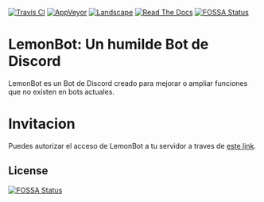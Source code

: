 [![Travis CI](https://img.shields.io/travis/Lemon-CL/LemonBot.svg?style=flat-square&label=Travis%20CI)](https://travis-ci.org/Lemon-CL/LemonBot)
[![AppVeyor](https://img.shields.io/appveyor/ci/justalemon/lemonbot.svg?style=flat-square&label=AppVeyor)](https://ci.appveyor.com/project/justalemon/lemonbot)
[![Landscape](https://landscape.io/github/Lemon-CL/LemonBot/master/landscape.svg?style=flat-square&label=Landscape)](https://landscape.io/github/Lemon-CL/LemonBot/master)
[![Read The Docs](https://readthedocs.org/projects/lemonbot/badge/?version=latest&style=flat-square&label=Docs)](http://bot.justalemon.ml)
[![FOSSA Status](https://app.fossa.io/api/projects/git%2Bgithub.com%2FLemon-CL%2FLemonBot.svg?type=shield)](https://app.fossa.io/projects/git%2Bgithub.com%2FLemon-CL%2FLemonBot?ref=badge_shield)
# LemonBot: Un humilde Bot de Discord
LemonBot es un Bot de Discord creado para mejorar o ampliar funciones que no existen en bots actuales.

# Invitacion
Puedes autorizar el acceso de LemonBot a tu servidor a traves de [este link](http://invite.bot.justalemon.ml).


## License
[![FOSSA Status](https://app.fossa.io/api/projects/git%2Bgithub.com%2FLemon-CL%2FLemonBot.svg?type=large)](https://app.fossa.io/projects/git%2Bgithub.com%2FLemon-CL%2FLemonBot?ref=badge_large)
